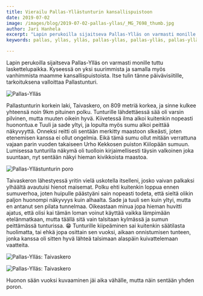 ```yaml
---
title: Vierailu Pallas-Yllästunturin kansallispuistoon
date: 2019-07-02
image: /images/blog/2019-07-02-pallas-yllas/_MG_7698_thumb.jpg
author: Jari Hanhela
excerpt: "Lapin perukoilla sijaitseva Pallas-Ylläs on varmasti monille tuttu laskettelupaikka. Kyseessä on yksi suurimmista ja samalla myös vanhimmista maamme kansallispuistoista. Itse tulin tänne päivävisiitille, tarkoituksena valloittaa Pallastunturi."
keywords: pallas, yllas, ylläs, pallas-yllas, pallas-ylläs, pallas-yllästunturin kansallispuisto

---
```


Lapin perukoilla sijaitseva Pallas-Ylläs on varmasti monille tuttu laskettelupaikka. Kyseessä on yksi suurimmista ja samalla myös vanhimmista maamme kansallispuistoista. Itse tulin tänne päivävisiitille, tarkoituksena valloittaa Pallastunturi. 

![Pallas-Ylläs](/images/blog/2019-07-02-pallas-yllas/_MG_7702_thumb.jpg)

Pallastunturin korkein laki, Taivaskero, on 809 metriä korkea, ja sinne kulkee yhteensä noin 9km pituinen polku. Tunturille lähdettäessä sää oli varsin pilvinen, mutta muuten oikein hyvä. Kiivetessä ilma alkoi kuitenkin nopeasti huonontua.e Tuuli ja sade yltyi, ja lopulta myös sumu alkoi peittää näkyvyyttä. Onneksi reitti oli sentään merkitty maastoon slkeästi, joten etenemisen kanssa ei ollut ongelmia. Eikä tämä sumu ollut mitään verrattuna vajaan parin vuoden takaiseen Urho Kekkosen puiston Kiilopään sumuun. Lumisessa tunturilla näkymä oli tuolloin kirjaimellisesti täysin valkoinen joka suuntaan, nyt sentään näkyi hieman kivikkoista maastoa.

![Pallas-Yllästunturin poro](/images/blog/2019-07-02-pallas-yllas/_MG_7698_thumb.jpg)

Taivaskeron lähestyessä yritin vielä uskotella itselleni, josko vaivan palkaksi ylhäältä avautuisi hienot maisemat. Polku ehti kuitenkin loppua ennen sumuverhoa, joten huipulle päästyäni sain nopeasti todeta, että sieltä olikin paljon huonompi näkyvyys kuin alhaalta. Sade ja tuuli sen kuin yltyi, mutta en antanut sen pilata tunnelmaa. Oikeastaan minua jopa hieman huvitti ajatus, että olisi kai tämän loman voinut käyttää vaikka lämpimään etelänmatkaan, mutta täällä sitä vain talsitaan kylmässä ja sumun peittämässä tunturissa. 😁 Tunturille kiipeäminen sai kuitenkin säätilasta huolimatta, tai ehkä jopa osittain sen vuoksi, aikaan onnistumisen tunteen, jonka kanssa oli sitten hyvä lähteä talsimaan alaspäin kuivattelemaan vaatteita.

![Pallas-Ylläs: Taivaskero](/images/blog/2019-07-02-pallas-yllas/_MG_7712_thumb.jpg)

![Pallas-Ylläs: Taivaskero](/images/blog/2019-07-02-pallas-yllas/20190702_181929-2_thumb.jpg)

Huonon sään vuoksi kuvaaminen jäi aika vähälle, mutta näin sentään yhden poron.